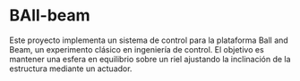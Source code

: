 # BAll-beam
Este proyecto implementa un sistema de control para la plataforma Ball and Beam, un experimento clásico en ingeniería de control. El objetivo es mantener una esfera en equilibrio sobre un riel ajustando la inclinación de la estructura mediante un actuador.
